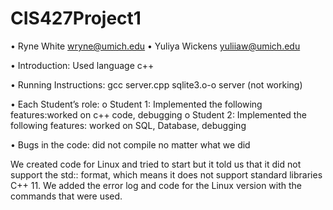 # CIS427Project1
• Ryne White wryne@umich.edu
• Yuliya Wickens yuliiaw@umich.edu

• Introduction:
Used language c++


• Running Instructions:
   gcc server.cpp sqlite3.o-o server  (not working)

• Each Student’s role:
o Student 1: Implemented the following features:worked on c++ code, debugging
o Student 2: Implemented the following features: worked on SQL, Database, debugging

• Bugs in the code:
did not compile no matter what we did

 We created code for Linux and tried to start but it told us that it did not support the std::  format,
which means it does not support standard libraries C++ 11.
We added the error log and code for the Linux version with the commands that were used.




